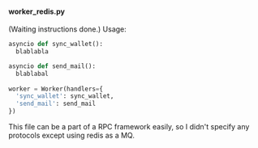 #### worker_redis.py
(Waiting instructions done.)
Usage:
```python
asyncio def sync_wallet():
  blablabla

asyncio def send_mail():
  blablabal
  
worker = Worker(handlers={
  'sync_wallet': sync_wallet,
  'send_mail': send_mail
})
```

This file can be a part of a RPC framework easily, so I didn't specify any protocols except using redis as a MQ.
